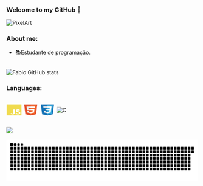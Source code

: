 ### Welcome to my GitHub 👋

![PixelArt](https://user-images.githubusercontent.com/61357219/205320775-0123ac67-50b9-4b7f-9980-495cba7cf2a1.gif)


### About me:


  - 📚Estudante de programação.

  
  
  
##
![Fabio GitHub stats](https://github-readme-stats.vercel.app/api?username=FabioPassos10&show_icons=true&theme=dark)
 ### Languages:

<div style="display: inline_block "><br>
  <img align="center" alt="Js" height="30" width="40" src="https://raw.githubusercontent.com/devicons/devicon/master/icons/javascript/javascript-plain.svg">
  <img align="center" alt="HTML" height="30" width="40" src="https://raw.githubusercontent.com/devicons/devicon/master/icons/html5/html5-original.svg">
  <img align="center" alt="CSS" height="30" width="40" src="https://raw.githubusercontent.com/devicons/devicon/master/icons/css3/css3-original.svg">
  <img align="center" alt="C" height="30" width="40" src="https://cdn.jsdelivr.net/gh/devicons/devicon/icons/c/c-original.svg" />
 
##
  
  <a href = "mailto:fabioeloypassos2019@gmail.com"><img src="https://img.shields.io/badge/-Gmail-%23333?style=for-the-badge&logo=gmail&logoColor=white" target="_blank"></a>
  
  
  
![Snake animation](https://github.com/FabioPassos10/FabioPassos10/blob/output/github-contribution-grid-snake.svg) 
</div>
 
 
 
 
 
 

